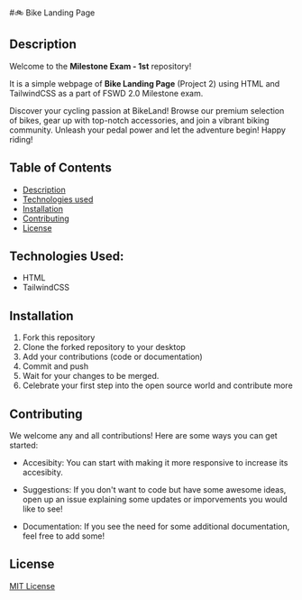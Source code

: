 
#🚲 Bike Landing Page


## Description
Welcome to the **Milestone Exam - 1st** repository!

It is a simple webpage of **Bike Landing Page** (Project 2) using HTML and TailwindCSS as a part of FSWD 2.0 Milestone exam.

Discover your cycling passion at BikeLand! Browse our premium selection of bikes, gear up with top-notch accessories, and join a vibrant biking community. Unleash your pedal power and let the adventure begin! Happy riding!

## Table of Contents

- [Description](#description)
- [Technologies used](#Technologiesused)
- [Installation](#installation)
- [Contributing](#contributing)
- [License](#license)



## Technologies Used:
- HTML
- TailwindCSS

## Installation
1. Fork this repository
2. Clone the forked repository to your desktop
3. Add your contributions (code or documentation) 
4. Commit and push
5. Wait for your changes to be merged.
6. Celebrate your first step into the open source world and contribute more



## Contributing

We welcome any and all contributions! Here are some ways you can get started:

- Accesibity: You can start with making it more responsive to increase its accesibity.

- Suggestions: If you don't want to code but have some awesome ideas, open up an issue explaining some updates or imporvements you would like to see!

- Documentation: If you see the need for some additional documentation, feel free to add some!


## License

 [MIT License](LICENSE)


